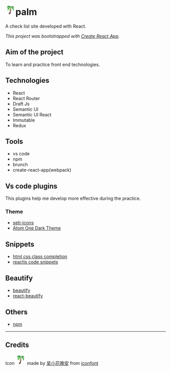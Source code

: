 # ![logo](src/assets/images/logo-sm.png)palm

A check list site developed with React.

*This project was bootstrapped with [Create React App](https://github.com/facebookincubator/create-react-app).*



## Aim of the project
To learn and practice front end technologies.

## Technologies
* React
* React Router
* Draft Js
* Semantic UI
* Semantic UI React
* Immutable
* Redux

## Tools
* vs code
* npm
* brunch
* create-react-app(webpack)

## Vs code plugins
This plugins help me develop more effective during the practice.
### Theme
* [seti-icons](https://marketplace.visualstudio.com/items?itemName=qinjia.seti-icons)
* [Atom One Dark Theme](https://marketplace.visualstudio.com/items?itemName=akamud.vscode-theme-onedark)

## Snippets
* [html css class completion](https://marketplace.visualstudio.com/items?itemName=Zignd.html-css-class-completion)
* [reactjs code snippets](https://marketplace.visualstudio.com/items?itemName=xabikos.ReactSnippets)

## Beautify
* [beautify](https://marketplace.visualstudio.com/items?itemName=HookyQR.beautify)
* [react-beautify](https://marketplace.visualstudio.com/items?itemName=taichi.react-beautify)

## Others
* [npm](https://marketplace.visualstudio.com/items?itemName=fknop.vscode-npm)

---

## Credits
Icon ![logo](src/assets/images/logo-sm.png)
 made by [吴小花晚安](https://dribbble.com/wjp181669) from [iconfont](http://www.iconfont.cn/plus/collections/detail?cid=2586)